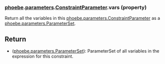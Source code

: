 ### [phoebe](phoebe.md).[parameters](phoebe.parameters.md).[ConstraintParameter](phoebe.parameters.ConstraintParameter.md).vars (property)




Return all the variables in this [phoebe.parameters.ConstraintParameter](phoebe.parameters.ConstraintParameter.md)
as a [phoebe.parameters.ParameterSet](phoebe.parameters.ParameterSet.md).

Return
------
* ([phoebe.parameters.ParameterSet](phoebe.parameters.ParameterSet.md)): ParameterSet of all variables in
    the expression for this constraint.

